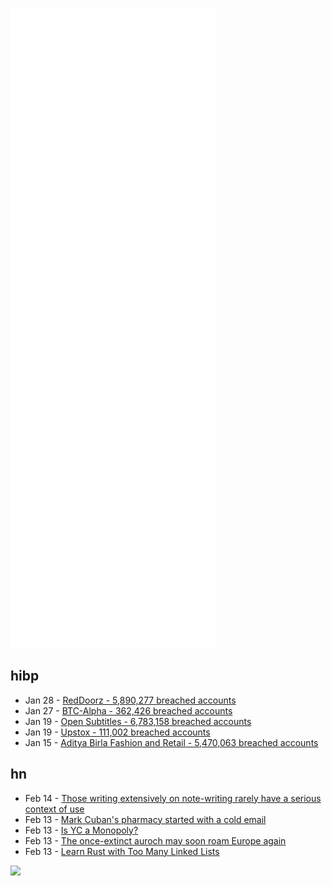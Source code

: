 ![Metrics](https://raw.githubusercontent.com/phixion/phixion/master/metrics.svg)

## hibp

<!--
for https://github.com/phixion/phixion/blob/main/.github/workflows/feeds.yml
-->
<!--START_SECTION:haveibeenpwnd-->
- Jan 28 - [RedDoorz - 5,890,277 breached accounts](https://haveibeenpwned.com/PwnedWebsites#RedDoorz)
- Jan 27 - [BTC-Alpha - 362,426 breached accounts](https://haveibeenpwned.com/PwnedWebsites#BTCAlpha)
- Jan 19 - [Open Subtitles - 6,783,158 breached accounts](https://haveibeenpwned.com/PwnedWebsites#OpenSubtitles)
- Jan 19 - [Upstox - 111,002 breached accounts](https://haveibeenpwned.com/PwnedWebsites#Upstox)
- Jan 15 - [Aditya Birla Fashion and Retail - 5,470,063 breached accounts](https://haveibeenpwned.com/PwnedWebsites#ABFRL)
<!--END_SECTION:haveibeenpwnd-->

## hn

<!--
for https://github.com/phixion/phixion/blob/main/.github/workflows/feeds.yml
-->
<!--START_SECTION:hn-->
- Feb 14 - [Those writing extensively on note-writing rarely have a serious context of use](https://notes.andymatuschak.org/z6cFzJWgj9vZpnrQsjrZ8yCNREzCTgyFeVZTb?stackedNotes=z7kEFe6NfUSgtaDuUjST1oczKKzQQeQWk4Dbc&stackedNotes=zUMFE66dxeweppDvgbNAb5hukXzXQu8ErVNv)
- Feb 13 - [Mark Cuban's pharmacy started with a cold email](https://www.beckershospitalreview.com/pharmacy/mark-cuban-s-pharmacy-started-with-a-cold-email.html)
- Feb 13 - [Is YC a Monopoly?](https://every.to/napkin-math/is-yc-the-monopoly-it-thinks-it-is)
- Feb 13 - [The once-extinct auroch may soon roam Europe again](https://www.atlasobscura.com/articles/aurochs-rewilding)
- Feb 13 - [Learn Rust with Too Many Linked Lists](https://rust-unofficial.github.io/too-many-lists/index.html)
<!--END_SECTION:hn-->

<!--
for https://yhype.me
-->
![](https://hit.yhype.me/github/profile?user_id=13013670)

